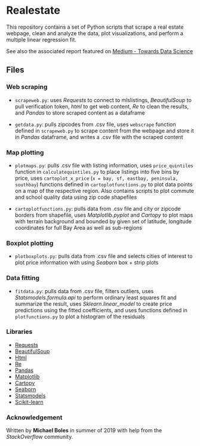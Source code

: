 # Realestate
This repository contains a set of Python scripts that scrape a real estate webpage, clean and analyze the data, plot visualizations, and perform a multiple linear regression fit.

See also the associated report featured on [Medium - Towards Data Science](https://towardsdatascience.com/house-hunting-in-the-san-francisco-bay-area-deal-hunting-using-machine-learning-3ed6fc8e8991)

## Files

### Web scraping
* `scrapeweb.py`: uses *Requests* to connect to mlslistings, *BeautifulSoup* to pull verification token, *html* to get web content, *Re* to clean the results, and *Pandas* to store scraped content as a dataframe

* `getdata.py`: pulls zipcodes from .csv file, uses `webscrape` function defined in `scrapeweb.py` to scrape content from the webpage and store it in *Pandas* dataframe, and writes a .csv file with the scraped content

### Map plotting
* `plotmaps.py`: pulls .csv file with listing information, uses `price_quintiles` function in `calculatequintiles.py` to place listings into five bins by price, uses `cartoplot_x_price` (`x = bay, sf, eastbay, peninsula, southbay`) functions defined in `cartoplotfunctions.py` to plot data points on a map of the respective region. Also contains scripts to plot commute and school quality data using zip code shapefiles 

* `cartoplotfunctions.py`: pulls data from .csv file and city or zipcode borders from shapefile, uses *Matplotlib.pyplot* and *Cartopy* to plot maps with terrain background and bounded by given set of latitude, longitude coordinates for full Bay Area as well as sub-regions

### Boxplot plotting
* `plotboxplots.py`: pulls data from .csv file and selects cities of interest to plot price information with using *Seaborn* box + strip plots

### Data fitting 
* `fitdata.py`: pulls data from .csv file, filters outliers, uses *Statsmodels.formula.api* to perform ordinary least squares fit and summarize the result, uses *Sklearn.linear_model* to create price predictions using the fitted coefficients, and uses functions defined in `plotfunctions.py` to plot a histogram of the residuals

### Libraries
* [Requests](https://2.python-requests.org/en/master/)
* [BeautifulSoup](https://pypi.org/project/beautifulsoup4/)
* [Html](https://pypi.org/project/html/)
* [Re](https://docs.python.org/3/library/re.html)
* [Pandas](https://pandas.pydata.org/)
* [Matplotlib](https://matplotlib.org/)
* [Cartopy](https://scitools.org.uk/cartopy/docs/latest/)
* [Seaborn](https://seaborn.pydata.org/)
* [Statsmodels](https://www.statsmodels.org/stable/index.html)
* [Scikit-learn](https://scikit-learn.org/stable/)

### Acknowledgement
Written by **Michael Boles** in summer of 2019 with help from the *StackOverflow* community.
